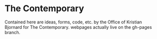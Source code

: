 # The Contemporary

Contained here are ideas, forms, code, etc. by the Office of Kristian Bjornard for The Contemporary.
webpages actually live on the gh-pages branch.